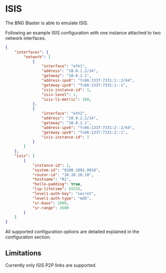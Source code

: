 # ISIS

The BNG Blaster is able to emulate ISIS.

Following an example ISIS configuration with one instance 
attached to two network interfaces.

```json
{
    "interfaces": {
        "network": [
            {
                "interface": "eth1",
                "address": "10.0.1.2/24",
                "gateway": "10.0.1.1",
                "address-ipv6": "fc66:1337:7331:1::2/64",
                "gateway-ipv6": "fc66:1337:7331:1::1",
                "isis-instance-id": 1,
                "isis-level": 1,
                "isis-l1-metric": 100,
            },
            {
                "interface": "eth2",
                "address": "10.0.2.2/24",
                "gateway": "10.0.2.1",
                "address-ipv6": "fc66:1337:7331:2::2/64",
                "gateway-ipv6": "fc66:1337:7331:2::1",
                "isis-instance-id": 1
            }
        ]
    },
    "isis": [
        {
            "instance-id": 1,
            "system-id": "0100.1001.0010",
            "router-id": "10.10.10.10",
            "hostname": "R1",
            "hello-padding": true,
            "lsp-lifetime": 65535,
            "level1-auth-key": "secret",
            "level1-auth-type": "md5",
            "sr-base": 2000,
            "sr-range": 3600
        }
    ]
}
```

All supported configuration options are detailed explained 
in the configuration section.

## Limitations

Currently only ISIS P2P links are supported. 
